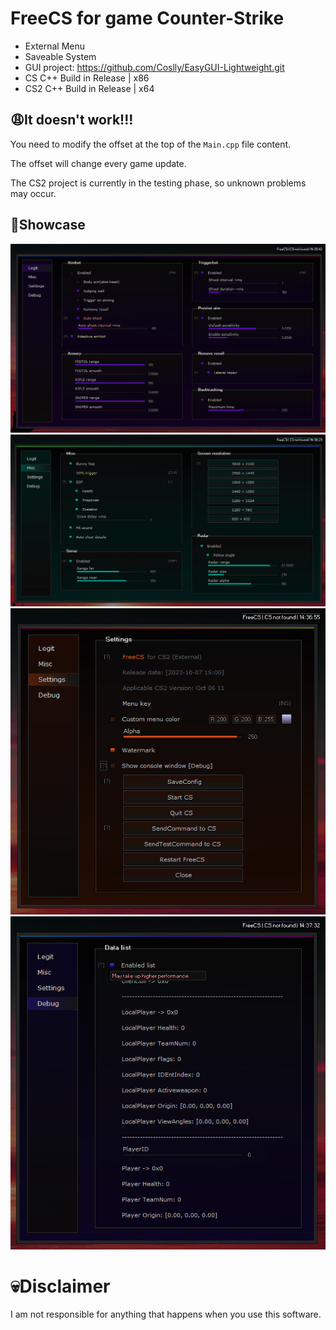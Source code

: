 # FreeCS for game Counter-Strike
- External Menu
- Saveable System
- GUI project: https://github.com/Coslly/EasyGUI-Lightweight.git
- CS C++ Build in Release | x86
- CS2 C++ Build in Release | x64
## 😩It doesn't work!!!
You need to modify the offset at the top of the `Main.cpp` file content.

The offset will change every game update.

The CS2 project is currently in the testing phase, so unknown problems may occur.
## 🤩Showcase
![image](https://github.com/Coslly/FreeCS/blob/main/Show/S_1.png?raw=true)
![image](https://github.com/Coslly/FreeCS/blob/main/Show/S_2.png?raw=true)
![image](https://github.com/Coslly/FreeCS/blob/main/Show/S_3.png?raw=true)
![image](https://github.com/Coslly/FreeCS/blob/main/Show/S_4.png?raw=true)
# 💀Disclaimer
I am not responsible for anything that happens when you use this software.
